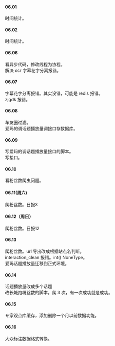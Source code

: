 
#### 06.01

时间统计。   


#### 06.02   

时间统计。   


#### 06.06  

看异步代码，修改线程为协程。     
解决 ocr 字幕花字分离报错。   


#### 06.07   

字幕花字分离报错。其实没错，可能是 redis 报错。   
zjgdk 报错。     


#### 06.08   

车友圈过滤。   
爱玛的调话题播放量调接口存数据库。   


#### 06.09   

写爱玛的调话题播放量接口的脚本。   
写接口。   


#### 06.10   

看粉丝数爬虫问题。   


#### 06.11(周六)    

爬粉丝数。日报3   


#### 06.12（周日） 

爬粉丝数。日报12   


#### 06.13   

爬粉丝数。url 导出改成根据站点名判断。   
interaction_clean 报错。int() NoneType。     
爱玛话题播放量迁移到正式环境。   


#### 06.14   

话题播放量改成多个话题    
改长城跑粉丝数的脚本。爬 3 次，有一次成功就是成功。  


#### 06.15   

专家观点库缓存，添加删除一个月以前数据功能。   


#### 06.16   

大众标注数据格式转换。   

